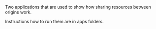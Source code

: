 Two applications that are used to show how sharing resources between origins work.

Instructions how to run them are in apps folders.

